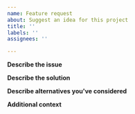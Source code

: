```yaml
---
name: Feature request
about: Suggest an idea for this project
title: ''
labels: ''
assignees: ''

---
```


**Describe the issue**


**Describe the solution**


**Describe alternatives you've considered**


**Additional context**
